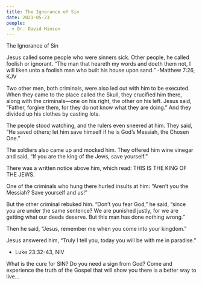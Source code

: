 ```yaml
---
title: The Ignorance of Sin
date: 2021-05-23
people:
  - Dr. David Hinson
---
```


The Ignorance of Sin

Jesus called some people who were sinners sick. Other people, he called foolish or ignorant. “The man that heareth my words and doeth them not, I will liken unto a foolish man who built his house upon sand.” -Matthew 7:26, KJV

Two other men, both criminals, were also led out with him to be executed. When they came to the place called the Skull, they crucified him there, along with the criminals—one on his right, the other on his left. Jesus said, “Father, forgive them, for they do not know what they are doing.” And they divided up his clothes by casting lots.

The people stood watching, and the rulers even sneered at him. They said, “He saved others; let him save himself if he is God’s Messiah, the Chosen One.”

The soldiers also came up and mocked him. They offered him wine vinegar and said, “If you are the king of the Jews, save yourself.”

There was a written notice above him, which read: THIS IS THE KING OF THE JEWS.

One of the criminals who hung there hurled insults at him: “Aren’t you the Messiah? Save yourself and us!”

But the other criminal rebuked him. “Don’t you fear God,” he said, “since you are under the same sentence? We are punished justly, for we are getting what our deeds deserve. But this man has done nothing wrong.”

Then he said, “Jesus, remember me when you come into your kingdom.”

Jesus answered him, “Truly I tell you, today you will be with me in paradise.”

- Luke 23:32-43, NIV

What is the cure for SIN? Do you need a sign from God? Come and experience the truth of the Gospel that will show you there is a better way to live…


